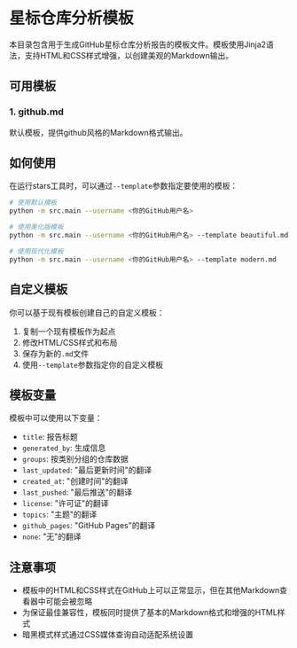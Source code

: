 # 星标仓库分析模板

本目录包含用于生成GitHub星标仓库分析报告的模板文件。模板使用Jinja2语法，支持HTML和CSS样式增强，以创建美观的Markdown输出。

## 可用模板

### 1. github.md

默认模板，提供github风格的Markdown格式输出。

## 如何使用

在运行stars工具时，可以通过`--template`参数指定要使用的模板：

```bash
# 使用默认模板
python -m src.main --username <你的GitHub用户名>

# 使用美化版模板
python -m src.main --username <你的GitHub用户名> --template beautiful.md

# 使用现代化模板
python -m src.main --username <你的GitHub用户名> --template modern.md
```

## 自定义模板

你可以基于现有模板创建自己的自定义模板：

1. 复制一个现有模板作为起点
2. 修改HTML/CSS样式和布局
3. 保存为新的`.md`文件
4. 使用`--template`参数指定你的自定义模板

## 模板变量

模板中可以使用以下变量：

- `title`: 报告标题
- `generated_by`: 生成信息
- `groups`: 按类别分组的仓库数据
- `last_updated`: "最后更新时间"的翻译
- `created_at`: "创建时间"的翻译
- `last_pushed`: "最后推送"的翻译
- `license`: "许可证"的翻译
- `topics`: "主题"的翻译
- `github_pages`: "GitHub Pages"的翻译
- `none`: "无"的翻译

## 注意事项

- 模板中的HTML和CSS样式在GitHub上可以正常显示，但在其他Markdown查看器中可能会被忽略
- 为保证最佳兼容性，模板同时提供了基本的Markdown格式和增强的HTML样式
- 暗黑模式样式通过CSS媒体查询自动适配系统设置